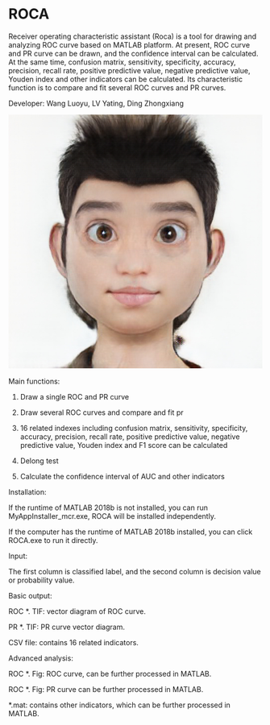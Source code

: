 # ROCA


Receiver operating characteristic assistant (Roca) is a tool for drawing and analyzing ROC curve based on MATLAB platform. At present, ROC curve and PR curve can be drawn, and the confidence interval can be calculated. At the same time, confusion matrix, sensitivity, specificity, accuracy, precision, recall rate, positive predictive value, negative predictive value, Youden index and other indicators can be calculated. Its characteristic function is to compare and fit several ROC curves and PR curves.

Developer: Wang Luoyu, LV Yating, Ding Zhongxiang

![image](https://github.com/Luoyu-Wang/ROCA/blob/master/splash.png)
 
 
Main functions:

1. Draw a single ROC and PR curve

2. Draw several ROC curves and compare and fit pr

3. 16 related indexes including confusion matrix, sensitivity, specificity, accuracy, precision, recall rate, positive predictive value, negative predictive value, Youden index and F1 score can be calculated

4. Delong test

5. Calculate the confidence interval of AUC and other indicators


Installation:

If the runtime of MATLAB 2018b is not installed, you can run MyAppInstaller_mcr.exe, ROCA will be installed independently.

If the computer has the runtime of MATLAB 2018b installed, you can click ROCA.exe to run it directly.


Input:

The first column is classified label, and the second column is decision value or probability value.


Basic output:

ROC *. TIF: vector diagram of ROC curve.

PR *. TIF: PR curve vector diagram.

CSV file: contains 16 related indicators.


Advanced analysis:

ROC *. Fig: ROC curve, can be further processed in MATLAB.

ROC *. Fig: PR curve can be further processed in MATLAB.

*.mat: contains other indicators, which can be further processed in MATLAB.
  
